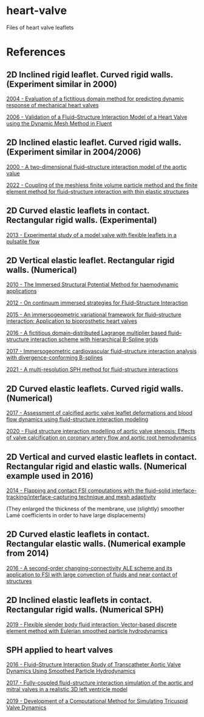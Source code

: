 # heart-valve
Files of heart valve leaflets

# References

## 2D Inclined rigid leaflet. Curved rigid walls. (Experiment similar in 2000)
[2004 - Evaluation of a fictitious domain method for predicting dynamic response of mechanical heart valves](https://doi.org/10.1016/j.jfluidstructs.2004.04.007)

[2006 - Validation of a Fluid–Structure Interaction Model of a Heart Valve using the Dynamic Mesh Method in Fluent](https://doi.org/10.1080/10255840410001715222)

## 2D Inclined elastic leaflet. Curved rigid walls. (Experiment similar in 2004/2006)
[2000 - A two-dimensional fluid–structure interaction model of the aortic value](https://doi.org/10.1016/S0021-9290(00)00068-3)

[2022 - Coupling of the meshless finite volume particle method and the finite element method for fluid–structure interaction with thin elastic structures](https://doi.org/10.1016/j.euromechflu.2021.12.001)

## 2D Curved elastic leaflets in contact. Rectangular rigid walls. (Experimental)
[2013 - Experimental study of a model valve with flexible leaflets in a pulsatile flow](https://doi.org/10.1017/jfm.2013.611)

## 2D Vertical elastic leaflet. Rectangular rigid walls. (Numerical)
[2010 - The Immersed Structural Potential Method for haemodynamic applications](https://doi.org/10.1016/j.jcp.2010.08.005)

[2012 - On continuum immersed strategies for Fluid–Structure Interaction](https://doi.org/10.1016/j.cma.2012.07.021)

[2015 - An immersogeometric variational framework for fluid–structure interaction: Application to bioprosthetic heart valves](https://doi.org/10.1016/j.cma.2014.10.040)

[2016 - A fictitious domain-distributed Lagrange multiplier based fluid–structure interaction scheme with hierarchical B-Spline grids](https://doi.org/10.1016/j.cma.2015.12.023)

[2017 - Immersogeometric cardiovascular fluid–structure interaction analysis with divergence-conforming B-splines](https://doi.org/10.1016/j.cma.2016.07.028)

[2021 - A multi-resolution SPH method for fluid-structure interactions](https://doi.org/10.1016/j.jcp.2020.110028)

## 2D Curved elastic leaflets. Curved rigid walls. (Numerical)
[2017 - Assessment of calcified aortic valve leaflet deformations and blood flow dynamics using fluid-structure interaction modeling](https://doi.org/10.1016/j.imu.2017.09.001)

[2020 - Fluid structure interaction modelling of aortic valve stenosis: Effects of valve calcification on coronary artery flow and aortic root hemodynamics](https://doi.org/10.1016/j.cmpb.2020.105647)

## 2D Vertical and curved elastic leaflets in contact. Rectangular rigid and elastic walls. (Numerical example used in 2016)
[2014 - Flapping and contact FSI computations with the fluid–solid interface-tracking/interface-capturing technique and mesh adaptivity](https://doi.org/10.1007/s00466-013-0890-3)

(They enlarged the thickness of the membrane, use (slightly) smoother Lamé coefficients in order to have large displacements)

## 2D Curved elastic leaflets in contact. Rectangular elastic walls. (Numerical example from 2014)
[2016 - A second-order changing-connectivity ALE scheme and its application to FSI with large convection of fluids and near contact of structures](https://doi.org/10.1016/j.jcp.2015.10.015)

## 2D Inclined elastic leaflets in contact. Rectangular rigid walls. (Numerical SPH)
[2019 - Flexible slender body fluid interaction: Vector-based discrete element method with Eulerian smoothed particle hydrodynamics](https://doi.org/10.1016/j.compfluid.2018.11.024)

## SPH applied to heart valves
[2016 - Fluid–Structure Interaction Study of Transcatheter Aortic Valve Dynamics Using Smoothed Particle Hydrodynamics](https://doi.org/10.1007/s13239-016-0285-7)

[2017 - Fully-coupled fluid-structure interaction simulation of the aortic and mitral valves in a realistic 3D left ventricle model](https://doi.org/10.1371/journal.pone.0184729)

[2019 - Development of a Computational Method for Simulating Tricuspid Valve Dynamics](https://doi.org/10.1007/s10439-019-02243-y)
